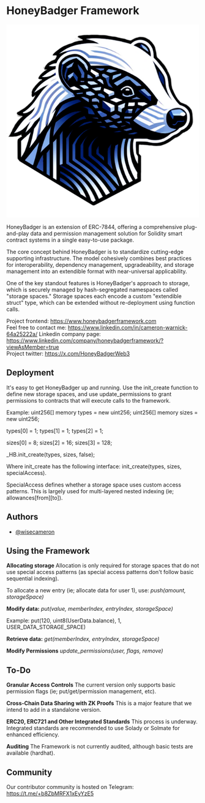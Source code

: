 
# HoneyBadger Framework

![HoneyBadger Logo](logoTPB.png)

HoneyBadger is an extension of ERC-7844, offering a comprehensive plug-and-play data and permission management solution for Solidity smart contract systems in a single easy-to-use package.  

The core concept behind HoneyBadger is to standardize cutting-edge supporting infrastructure.  The model cohesively combines best practices for interoperability, dependency management, upgradeability, and storage management into an extendible format with near-universal applicability.   

One of the key standout features is HoneyBadger's approach to storage, which is securely managed by hash-segregated namespaces called "storage spaces."  Storage spaces each encode a custom "extendible struct" type, which can be extended without re-deployment using function calls.  



Project frontend: https://www.honeybadgerframework.com  
Feel free to contact me: https://www.linkedin.com/in/cameron-warnick-64a25222a/ 
Linkedin company page: https://www.linkedin.com/company/honeybadgerframework/?viewAsMember=true  
Project twitter: https://x.com/HoneyBadgerWeb3  
## Deployment

It's easy to get HoneyBadger up and running.  Use the init_create function to define new storage spaces, and use update_permissions to grant permissions to contracts that will execute calls to the framework.

Example:
uint256[] memory types = new uint256[](3);
uint256[] memory sizes = new uint256[](3);

types[0] = 1;
types[1] = 1;
types[2] = 1;

sizes[0] = 8;
sizes[2] = 16;
sizes[3] = 128;

_HB.init_create(types, sizes, false);

Where init_create has the following interface: init_create(types, sizes, specialAccess).

SpecialAccess defines whether a storage space uses custom access patterns.  This is largely used for multi-layered nested indexing (ie; allowances[from][to]). 

## Authors

- [@wisecameron](https://www.github.com/wisecameron)


## Using the Framework

**Allocating storage**
Allocation is only required for storage spaces that do not use special access patterns (as special access patterns don't follow basic sequential indexing).

To allocate a new entry (ie; allocate data for user 1), use: *push(amount, storageSpace)*

**Modify data:** 
*put(value, memberIndex, entryIndex, storageSpace)*

Example: put(120, uint8(UserData.balance), 1, USER_DATA_STORAGE_SPACE)

**Retrieve data:**
*get(memberIndex, entryIndex, storageSpace)*

**Modify Permissions**
*update_permissions(user, flags, remove)*
## To-Do

**Granular Access Controls**
The current version only supports basic permission flags (ie; put/get/permission management, etc).  

**Cross-Chain Data Sharing with ZK Proofs** 
This is a major feature that we intend to add in a standalone version.

**ERC20, ERC721 and Other Integrated Standards**
This process is underway.  Integrated standards are recommended to use Solady or Solmate for enhanced efficiency.

**Auditing**
The Framework is not currently audited, although basic tests are available (hardhat).
## Community

Our contributor community is hosted on Telegram: https://t.me/+b8ZbMRFX1xEyYzE5
